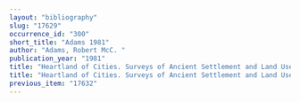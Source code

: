 ```yaml
---
layout: "bibliography"
slug: "17629"
occurrence_id: "300"
short_title: "Adams 1981"
author: "Adams, Robert McC. "
publication_year: "1981"
title: "Heartland of Cities. Surveys of Ancient Settlement and Land Use on the Central Floodplain of the Euphrates"
title: "Heartland of Cities. Surveys of Ancient Settlement and Land Use on the Central Floodplain of the Euphrates"
previous_item: "17632"
---
```

